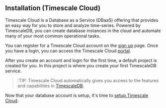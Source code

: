 ## Installation (Timescale Cloud) [](installation-timescale-cloud)

Timescale Cloud is a Database as a Service (DBaaS) offering that provides
an easy way for you to store and analyze time-series.
Powered by TimescaleDB, you can create database instances in the cloud
and automate many of your most common operational tasks.

You can register for a Timescale Cloud account on the
[sign up][sign-up] page. Once you have a login, you can access
the Timescale Cloud [portal][portal].

After you create an account and login for the first time,
a default project is created for you. In this project is where
you create your first TimescaleDB service.

>:TIP: Timescale Cloud automatically gives you access to the features
and capabilities in [TimescaleDB][timescale-features].

Now that your database account is setup, it's time to
[setup Timescale Cloud][timescale-cloud-setup].

[sign-up]: https://www.timescale.com/cloud-signup
[portal]: http://portal.timescale.cloud
[timescale-features]: https://www.timescale.com/products
[timescale-cloud-setup]: /getting-started/exploring-cloud
[intercom]: https://kb.timescale.cloud/
